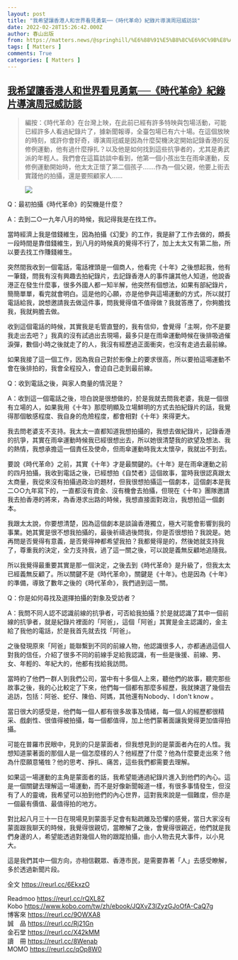 ```yaml
---
layout: post
title: "我希望讓香港人和世界看見勇氣──《時代革命》紀錄片導演周冠威訪談"
date: 2022-02-28T15:26:42.000Z
author: 春山出版
from: https://matters.news/@springhill/%E6%88%91%E5%B8%8C%E6%9C%9B%E8%AE%93%E9%A6%99%E6%B8%AF%E4%BA%BA%E5%92%8C%E4%B8%96%E7%95%8C%E7%9C%8B%E8%A6%8B%E5%8B%87%E6%B0%A3-%E6%99%82%E4%BB%A3%E9%9D%A9%E5%91%BD-%E7%B4%80%E9%8C%84%E7%89%87%E5%B0%8E%E6%BC%94%E5%91%A8%E5%86%A0%E5%A8%81%E8%A8%AA%E8%AB%87-bafyreiby2oxrwp5heblg5pt35lb47k5piaqhivm6cl5chu53wb7t6onxae
tags: [ Matters ]
comments: True
categories: [ Matters ]
---
```

<!--1646062002000-->
[我希望讓香港人和世界看見勇氣──《時代革命》紀錄片導演周冠威訪談](https://matters.news/@springhill/%E6%88%91%E5%B8%8C%E6%9C%9B%E8%AE%93%E9%A6%99%E6%B8%AF%E4%BA%BA%E5%92%8C%E4%B8%96%E7%95%8C%E7%9C%8B%E8%A6%8B%E5%8B%87%E6%B0%A3-%E6%99%82%E4%BB%A3%E9%9D%A9%E5%91%BD-%E7%B4%80%E9%8C%84%E7%89%87%E5%B0%8E%E6%BC%94%E5%91%A8%E5%86%A0%E5%A8%81%E8%A8%AA%E8%AB%87-bafyreiby2oxrwp5heblg5pt35lb47k5piaqhivm6cl5chu53wb7t6onxae)
------

<div>
<blockquote>編按：《時代革命》在台灣上映，在此前已經有許多特映與包場活動，可能已經許多人看過紀錄片了，據新聞報導，全臺包場已有六十場。在這個放映的時刻，或許你會好奇，導演周冠威是因為什麼契機決定開始記錄香港的反修例運動，他有過什麼掙扎？以及他是如何找到這些抗爭者的，尤其是勇武派的年輕人。我們會在這篇訪談中看到，他第一個小孩出生在雨傘運動，反修例運動開始時，他太太正懷了第二個孩子.......作為一個父親，他要上街去實踐他的拍攝，還是要照顧家人......</blockquote><figure class="image"><img src="https://assets.matters.news/embed/03a3e912-cbfa-4416-bd11-0c09260be499.jpeg" data-asset-id="03a3e912-cbfa-4416-bd11-0c09260be499" referrerpolicy="no-referrer"><figcaption><span></span></figcaption></figure><p>Q：最初拍攝《時代革命》的契機是什麼？</p><p>A：去到二○一九年八月的時候，我記得我是在找工作。</p><p>當時經濟上我是借錢維生，因為拍攝《幻愛》的工作，我是辭了工作去做的，頗長一段時間是靠借錢維生，到八月的時候真的覺得不行了，加上太太又有第二胎，所以要去找工作賺錢維生。</p><p>突然間我收到一個電話，電話裡頭是一個商人，他看完《十年》之後想起我，他有一筆錢，問我有沒有興趣去拍紀錄片，去記錄香港人的事件讓其他人知道，他說香港正在發生什麼事，很多外國人都一知半解，他突然有個想法，如果有部紀錄片，簡簡單單，看完就會明白。這是他的心願，亦是他參與這場運動的方式，所以就打電話給我，說想邀請我去做這件事，問我覺得值不值得做？我就答應了，你夠膽找我，我就夠膽去做。</p><p>收到這個電話的時候，其實我是毛管直豎的，我有信仰，會覺得「主啊，你不是要我走出去吧？」我真的沒有試過出去現場，最多只是在雨傘運動時候在後排吸過催淚彈，數個小時之後就走了的人，我沒有經歷過正面衝突，也沒有走過去最前線。</p><p>如果我接了這一個工作，因為我自己對於影像上的要求很高，所以要拍這場運動不會在後排拍的，我會全程投入，會迫自己走到最前線。</p><p>Q：收到電話之後，與家人商量的情況是？</p><p>A：收到這一個電話之後，坦白說是很想做的，於是我就去問我老婆，我是一個很有立場的人，如果我用《十年》那麼明顯及立場鮮明的方式去拍紀錄片的話，我覺得那個敏感程度、我自身的危險程度，都會相對《十年》來得更大。</p><p>我去問老婆支不支持。我太太一直都知道我想拍攝的，我想去做紀錄片，記錄香港的抗爭，其實在雨傘運動時候我已經很想出去，所以她很清楚我的欲望及想法、我的熱情，我想承擔這一個責任及使命，但雨傘運動時我太太懷孕，我就出不到去。</p><p>要說《時代革命》之前，其實《十年》才是最關鍵的。《十年》是在雨傘運動之前的四月拍攝，我收到電話之後，已經想拍《自焚者》這個故事，當時我很認真跟太太商量，我從來沒有拍攝過政治的題材，但我很想拍攝這一個劇本，這個劇本是我二○○九年寫下的，一直都沒有資金、沒有機會去拍攝，但現在《十年》團隊邀請我去拍香港的將來，為香港求出路的時候，我想直接面對政治，我想拍這一個劇本。</p><p>我跟太太說，你要想清楚，因為這個劇本是談論香港獨立，極大可能會影響到我的事業。她其實是很不想我拍攝的，最後祈禱過後問我，你是否很想拍？我說是。她再問是否覺得有意義，是否覺得神都希望我拍？我都覺得是的，然後她就支持我了，尊重我的決定，全力支持我，過了這一關之後，可以說是義無反顧地追隨我。</p><p>所以我覺得最重要其實是那一個決定，之後去到《時代革命》是升級了，但我太太已經義無反顧了。所以關鍵不是《時代革命》，關鍵是《十年》。也是因為《十年》的準備，導致了數年之後的《時代革命》，我們過到這一關。</p><p>Q：你是如何尋找及選擇拍攝的對象及受訪者？</p><p>A：我問不同人認不認識前線的抗爭者，可否給我拍攝？於是就認識了其中一個前線的抗爭者，就是紀錄片裡面的「阿爸」，這個「阿爸」其實是金主認識的，金主給了我他的電話，於是我首先就去找「阿爸」。</p><p>之後發現原來「阿爸」能聯繫到不同的前線人物，他認識很多人，亦都通過這個人對我的信任，介紹了很多不同的前線手足給我認識，有一些是後援、前線、男、女、年輕的、年紀大的，他都有找給我訪問。</p><p>當時約了他們一群人到我們公司，當中有十多個人上來，聽他們的故事，聽完那些故事之後，我的心比較定了下來，他們每一個都有那麼多經歷，我就揀選了幾個去追訪，包括：阿爸、蛇仔、陳伯、阿媽，其他還有Nobody、I don't know 。</p><p>當日很大的感受是，他們每一個人都有很多故事及情緒，每一個人的經歷都很精采、戲劇性、很值得被拍攝，每一個都值得，加上他們蒙著面讓我覺得更加值得拍攝。</p><p>可能在普羅市民眼中，見到的只是蒙面者，但我想見到的是蒙面者內在的人性。我想知道蒙著面的那個人是一個怎麼樣的人？他經歷了什麼？他為什麼要走出來？他為什麼願意犧牲？他的思考、掙扎、痛苦，這些我們都需要去理解。</p><p>如果這一場運動的主角是蒙面者的話，我希望能通過紀錄片進入到他們的內心。這是一個關鍵去理解這一場運動，而不是好像新聞報道一樣，有很多事情發生，但沒有了人的靈魂，我希望可以拍到他們的內心世界，這對我來說是一個難度，但亦是一個最有價值、最值得拍的地方。</p><p>對比起八月三十一日在現場見到蒙面手足會有點疏離及恐懼的感覺，當日大家沒有蒙面跟我聊天的時候，我覺得很親切，當瞭解了之後，會覺得很親近，他們就是我們身邊的人，希望能透過對幾個人物的跟蹤拍攝，由小人物去見大事件，以小見大。</p><p>這是我們其中一個方向，亦相信觀眾、香港市民，是需要靠著「人」去感受瞭解，多於透過新聞片段。</p><p>全文 <a href="https://reurl.cc/6EkxzO" rel="noopener noreferrer" target="_blank">https://reurl.cc/6EkxzO</a></p><p>Readmoo <a href="https://reurl.cc/rQXL8Z" rel="noopener noreferrer" target="_blank">https://reurl.cc/rQXL8Z</a><br class="smart">Kobo <a href="https://www.kobo.com/tw/zh/ebook/JQXvZ3lZyzGJoOfA-CaQ7g" rel="noopener noreferrer" target="_blank">https://www.kobo.com/tw/zh/ebook/JQXvZ3lZyzGJoOfA-CaQ7g</a><br class="smart">博客來 <a href="https://reurl.cc/9OWXA8" rel="noopener noreferrer" target="_blank">https://reurl.cc/9OWXA8</a><br class="smart">誠　品 <a href="https://reurl.cc/Rj21Gn" rel="noopener noreferrer" target="_blank">https://reurl.cc/Rj21Gn</a><br class="smart">金石堂 <a href="https://reurl.cc/X42kMM" rel="noopener noreferrer" target="_blank">https://reurl.cc/X42kMM</a><br class="smart">讀　冊 <a href="https://reurl.cc/8Wenab" rel="noopener noreferrer" target="_blank">https://reurl.cc/8Wenab</a><br class="smart">MOMO <a href="https://reurl.cc/qOp8W0" rel="noopener noreferrer" target="_blank">https://reurl.cc/qOp8W0</a></p>
</div>
